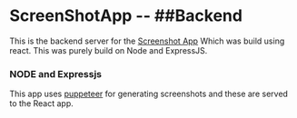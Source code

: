 # ScreenShotApp -- ##Backend
  This is the backend server for the [Screenshot App](https://github.com/upgrade129/ScreenShotApp-Client) Which was build using react. This was purely build on Node and ExpressJS.

### NODE and Expressjs
  This app uses [puppeteer](https://www.npmjs.com/package/puppeteer) for generating screenshots and these are served to the React app.

